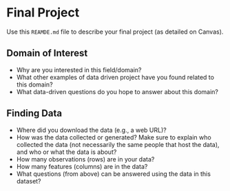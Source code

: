# Final Project
Use this `REAMDE.md` file to describe your final project (as detailed on Canvas).

## Domain of Interest

- Why are you interested in this field/domain?
- What other examples of data driven project have you found related to this domain?
- What data-driven questions do you hope to answer about this domain?

## Finding Data

- Where did you download the data (e.g., a web URL)?
- How was the data collected or generated? Make sure to explain who collected the data (not necessarily the same people that host the data), and who or what the data is about?
- How many observations (rows) are in your data?
- How many features (columns) are in the data?
- What questions (from above) can be answered using the data in this dataset?
